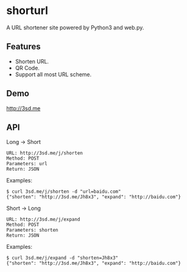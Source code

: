 # shorturl

A URL shortener site powered by Python3 and web.py.

## Features

* Shorten URL.
* QR Code.
* Support all most URL scheme.

## Demo

<http://3sd.me>

## API

Long -> Short

    URL: http://3sd.me/j/shorten
    Method: POST
    Parameters: url
    Return: JSON

Examples:

    $ curl 3sd.me/j/shorten -d "url=baidu.com"
    {"shorten": "http://3sd.me/Jh8x3", "expand": "http://baidu.com"}

Short -> Long

    URL: http://3sd.me/j/expand
    Method: POST
    Parameters: shorten
    Return: JSON

Examples:

    $ curl 3sd.me/j/expand -d "shorten=Jh8x3"
    {"shorten": "http://3sd.me/Jh8x3", "expand": "http://baidu.com"}
